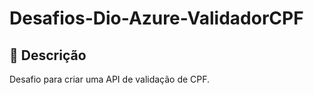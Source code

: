 # Desafios-Dio-Azure-ValidadorCPF
## 📝 **Descrição**

Desafio para criar uma API de validação de CPF.
